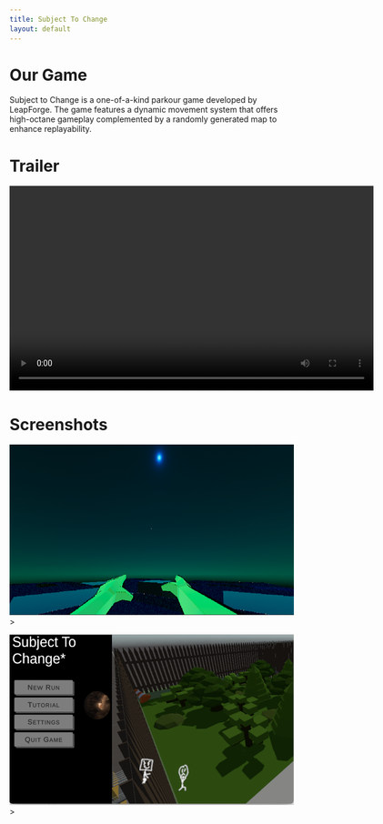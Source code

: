 ```yaml
---
title: Subject To Change
layout: default
---
```


# Our Game

Subject to Change is a one-of-a-kind parkour game developed by LeapForge. The game features a dynamic movement system that offers high-octane gameplay complemented by a randomly generated map to enhance replayability.

# Trailer

<video width="640" height="360" controls>
  <source src="img/StCtrailer.mkv" type="video/StCtrailer.mkv">
  Your browser does not support the video tag.
</video>

# Screenshots
<img src="img/StC-img.png"     
     width="500" 
     height="300" />>

<img src="img/StCMenu.png"     
     width="500" 
     height="300" />>
